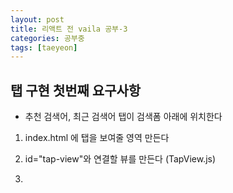 ```yaml
---
layout: post
title: 리액트 전 vaila 공부-3
categories: 공부중
tags: [taeyeon]
---
```


## 탭 구현 첫번째 요구사항

- 추천 검색어, 최근 검색어 탭이 검색폼 아래에 위치한다

1. index.html 에 탭을 보여줄 영역 만든다

2. id="tap-view"와 연결할 뷰를 만든다 (TapView.js)
3. 
